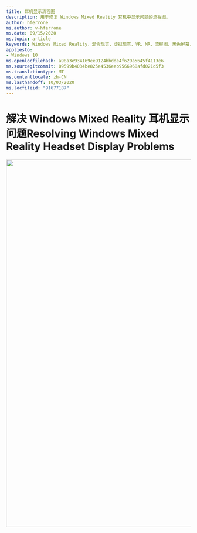 ```yaml
---
title: 耳机显示流程图
description: 用于修复 Windows Mixed Reality 耳机中显示问题的流程图。
author: hferrone
ms.author: v-hferrone
ms.date: 09/15/2020
ms.topic: article
keywords: Windows Mixed Reality，混合现实，虚拟现实，VR，MR，流程图，黑色屏幕，显示器，显示电缆
appliesto:
- Windows 10
ms.openlocfilehash: a98a3e934169ee9124bbdde4f629a5645f4113e6
ms.sourcegitcommit: 09599b4034be825e4536eeb9566968afd021d5f3
ms.translationtype: MT
ms.contentlocale: zh-CN
ms.lasthandoff: 10/03/2020
ms.locfileid: "91677187"
---
```

# <a name="resolving-windows-mixed-reality-headset-display-problems"></a><span data-ttu-id="e4518-104">解决 Windows Mixed Reality 耳机显示问题</span><span class="sxs-lookup"><span data-stu-id="e4518-104">Resolving Windows Mixed Reality Headset Display Problems</span></span>

<img src="images/Flowchart_BlackscreenV2.png" width="1000">
